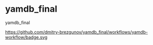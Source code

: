 # yamdb_final
yamdb_final

https://github.com/dmitry-brezgunov/yamdb_final/workflows/yamdb-workflow/badge.svg
